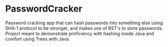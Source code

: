 # PasswordCracker
Password cracking app that can hash passwords into something else using SHA-1 protocol to be stronger, and makes use of BST's to store passwords. Project meant to demonstrate proficiency with hashing inside Java and comfort using Trees with Java
